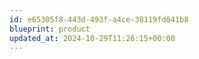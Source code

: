 ```yaml
---
id: e65305f8-443d-493f-a4ce-38119fd041b8
blueprint: product
updated_at: 2024-10-29T11:26:15+00:00
---
```

